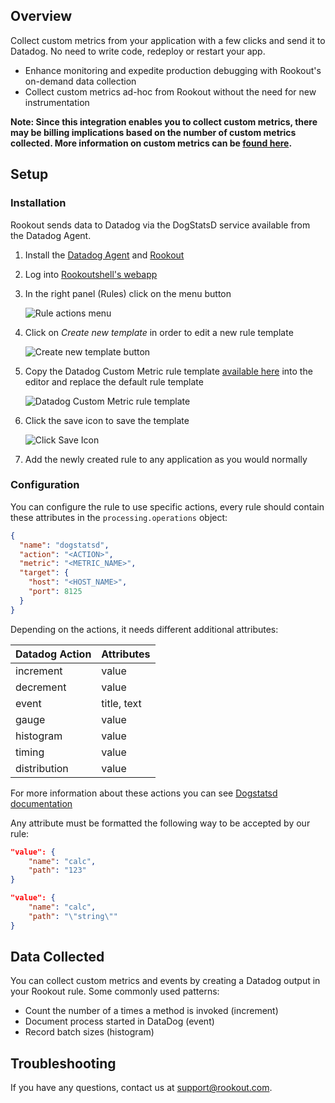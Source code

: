 ## Overview

Collect custom metrics from your application with a few clicks and send it to Datadog. No need to write code, redeploy or restart your app.

- Enhance monitoring and expedite production debugging with Rookout's on-demand data collection
- Collect custom metrics ad-hoc from Rookout without the need for new instrumentation

**Note: Since this integration enables you to collect custom metrics, there may be billing implications based on the number of custom metrics collected. More information on custom metrics can be [found here][1].**

## Setup

### Installation

Rookout sends data to Datadog via the DogStatsD service available from the Datadog Agent.

1. Install the [Datadog Agent][2] and [Rookout][3]

2. Log into [Rookoutshell's webapp][4]

3. In the right panel (Rules) click on the menu button

    ![Rule actions menu][5]

4. Click on _Create new template_ in order to edit a new rule template

    ![Create new template button][6]

5. Copy the Datadog Custom Metric rule template [available here][7] into the editor and replace the default rule template

    ![Datadog Custom Metric rule template][8]

6. Click the save icon to save the template

    ![Click Save Icon][9]

7. Add the newly created rule to any application as you would normally

### Configuration

You can configure the rule to use specific actions, every rule should contain these attributes in the `processing.operations` object:

```json
{
  "name": "dogstatsd",
  "action": "<ACTION>",
  "metric": "<METRIC_NAME>",
  "target": {
    "host": "<HOST_NAME>",
    "port": 8125
  }
}
```

Depending on the actions, it needs different additional attributes:

| Datadog Action |  Attributes |
|----------------|-------------|
|    increment   | value       |
|    decrement   | value       |
|      event     | title, text |
|      gauge     | value       |
|    histogram   | value       |
|     timing     | value       |
|  distribution  | value       |

For more information about these actions you can see [Dogstatsd documentation][10]

Any attribute must be formatted the following way to be accepted by our rule:

```json
"value": {
    "name": "calc",
    "path": "123"
}
```

```json
"value": {
    "name": "calc",
    "path": "\"string\""
}
```

## Data Collected

You can collect custom metrics and events by creating a Datadog output in your Rookout rule. Some commonly used patterns:

- Count the number of a times a method is invoked (increment)
- Document process started in DataDog (event)
- Record batch sizes (histogram)

## Troubleshooting

If you have any questions, contact us at support@rookout.com.

[1]: https://docs.datadoghq.com/getting_started/custom_metrics
[2]: https://docs.datadoghq.com/agent
[3]: https://docs.rookout.com/docs/getting-started.html
[4]: https://app.rookout.com
[5]: https://raw.githubusercontent.com/DataDog/integrations-extras/master/rookout/images/click_rule_action.png
[6]: https://raw.githubusercontent.com/DataDog/integrations-extras/master/rookout/images/click_new_template.png
[7]: https://raw.githubusercontent.com/DataDog/integrations-extras/master/rookout/rule-template.json
[8]: https://raw.githubusercontent.com/DataDog/integrations-extras/master/rookout/images/datadog_rule_template.png
[9]: https://raw.githubusercontent.com/DataDog/integrations-extras/master/rookout/images/click_save.png
[10]: https://docs.datadoghq.com/developers/dogstatsd
